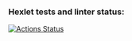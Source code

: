### Hexlet tests and linter status:
[![Actions Status](https://github.com/danielvinogradov/java-project-lvl1/workflows/hexlet-check/badge.svg)](https://github.com/danielvinogradov/java-project-lvl1/actions)